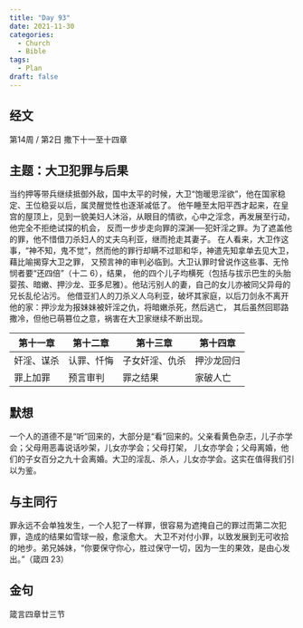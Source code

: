 ```yaml
---
title: "Day 93"
date: 2021-11-30
categories:
  - Church
  - Bible
tags:
  - Plan
draft: false
---
```


## 经文
第14周 / 第2日 撒下十一至十四章

## 主题：大卫犯罪与后果
当约押等带兵继续抵御外敌，国中太平的时候，大卫“饱暖思淫欲”，他在国家稳定、王位稳妥以后，属灵醒觉性也逐渐减低了。
他午睡至太阳平西才起来，在皇宫的屋顶上，见到一貌美妇人沐浴，从眼目的情欲，心中之淫念，再发展至行动，他完全不拒绝试探的机会，
反而一步步走向罪的深渊──犯奸淫之罪。为了遮盖他的罪，他不惜借刀杀妇人的丈夫乌利亚，继而抢走其妻子。
在人看来，大卫作这事，“神不知，鬼不觉”，然而他的罪行却瞒不过耶和华，神遣先知拿单去见大卫，藉比喻揭穿大卫之罪，
又预言神的审判必临到。大卫认罪时曾说作这些事、无怜悯者要“还四倍”（十二  6），结果，
他的四个儿子均横死（包括与拔示巴生的头胎婴孩、暗嫩、押沙龙、亚多尼雅）。他玷污别人的妻，自己的女儿亦被同父异母的兄长乱伦沾污。
他借亚扪人的刀杀义人乌利亚，破坏其家庭，以后刀剑永不离开他的家：押沙龙为报妹妹被奸淫之仇，将暗嫩杀死，然后逃亡，
其后虽然回耶路撒冷，但他已萌篡位之意，祸害在大卫家继续不断出现。

| 第十一章  | 第十二章  | 第十三章    | 第十四章  |
| ----- | ----- | ------- | ----- |
| 奸淫、谋杀 | 认罪、忏悔 | 子女奸淫、仇杀 | 押沙龙回归 |
| 罪上加罪  | 预言审判  | 罪之结果    | 家破人亡  |
## 默想
一个人的道德不是“听”回来的，大部分是“看”回来的。父亲看黄色杂志，儿子亦学会；父母用恶毒说话吵架，儿女亦学会；父母打架，
儿女亦学会；父母离婚，他们的子女百分之九十会离婚。大卫的淫乱、杀人，儿女亦学会。这实在值得我们引以为鉴。

## 与主同行
罪永远不会单独发生，一个人犯了一样罪，很容易为遮掩自己的罪过而第二次犯罪，造成的结果如雪球一般，愈滚愈大。
大卫不对付小罪，以致发展到无可收拾的地步。弟兄姊妹，“你要保守你心，胜过保守一切，因为一生的果效，是由心发出。”（箴四  23）

## 金句
箴言四章廿三节

[comment]: <> (## 附录)

